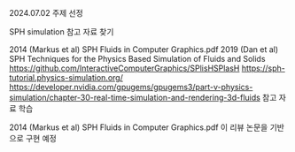 2024.07.02
주제 선정

SPH simulation
참고 자료 찾기

2014 (Markus et al) SPH Fluids in Computer Graphics.pdf
2019 (Dan et al) SPH Techniques for the Physics Based Simulation of Fluids and Solids
https://github.com/InteractiveComputerGraphics/SPlisHSPlasH
https://sph-tutorial.physics-simulation.org/
https://developer.nvidia.com/gpugems/gpugems3/part-v-physics-simulation/chapter-30-real-time-simulation-and-rendering-3d-fluids
참고 자료 학습

2014 (Markus et al) SPH Fluids in Computer Graphics.pdf
이 리뷰 논문을 기반으로 구현 예정
